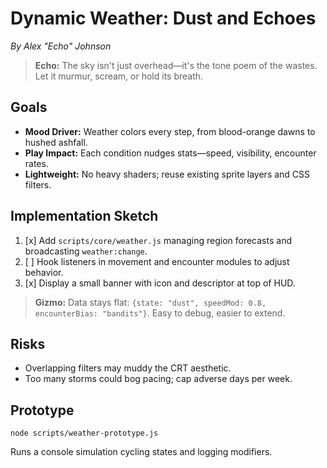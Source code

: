 # Dynamic Weather: Dust and Echoes

*By Alex "Echo" Johnson*

> **Echo:** The sky isn't just overhead—it's the tone poem of the wastes. Let it murmur, scream, or hold its breath.

## Goals
- **Mood Driver:** Weather colors every step, from blood-orange dawns to hushed ashfall.
- **Play Impact:** Each condition nudges stats—speed, visibility, encounter rates.
- **Lightweight:** No heavy shaders; reuse existing sprite layers and CSS filters.

## Implementation Sketch
1. [x] Add `scripts/core/weather.js` managing region forecasts and broadcasting `weather:change`.
2. [ ] Hook listeners in movement and encounter modules to adjust behavior.
3. [x] Display a small banner with icon and descriptor at top of HUD.

> **Gizmo:** Data stays flat: `{state: "dust", speedMod: 0.8, encounterBias: "bandits"}`. Easy to debug, easier to extend.

## Risks
- Overlapping filters may muddy the CRT aesthetic.
- Too many storms could bog pacing; cap adverse days per week.

## Prototype
```
node scripts/weather-prototype.js
```
Runs a console simulation cycling states and logging modifiers.
